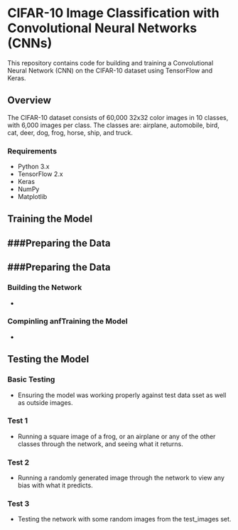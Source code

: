 # CIFAR-10 Image Classification with Convolutional Neural Networks (CNNs)

This repository contains code for building and training a Convolutional Neural Network (CNN) on the CIFAR-10 dataset using TensorFlow and Keras.

## Overview

The CIFAR-10 dataset consists of 60,000 32x32 color images in 10 classes, with 6,000 images per class. The classes are: airplane, automobile, bird, cat, deer, dog, frog, horse, ship, and truck.

### Requirements

- Python 3.x
- TensorFlow 2.x
- Keras
- NumPy
- Matplotlib

## Training the Model

###Preparing the Data
 - 

###Preparing the Data
 - 

### Building the Network
 - 

### Compinling anfTraining the Model
 - 


## Testing the Model

### Basic Testing
 - Ensuring the model was working properly against test data sset as well as outside images.
   
### Test 1
 - Running a square image of a frog, or an airplane or any of the other classes through the network, and seeing what it returns.

### Test 2
 - Running a randomly generated image through the network to view any bias with what it predicts.

### Test 3
 - Testing the network with some random images from the test_images set. 
